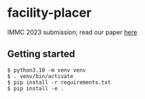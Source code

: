 # facility-placer
IMMC 2023 submission; read our paper [here](assets/final_paper/IMMC_2023055_Report.pdf)

## Getting started

```shell
$ python3.10 -m venv venv
$ . venv/bin/activate
$ pip install -r requirements.txt
$ pip install -e .
```
